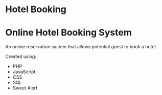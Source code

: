 # Hotel Booking

# Online Hotel Booking System

An online reservation system that allows potential guest to book a hotel.

Created using:
- PHP
- JavaScript
- CSS
- SQL
- Sweet Alert
